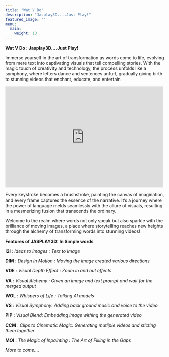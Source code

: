 ```yaml
---
title: "Wat V Do"
description: "Jasplay3D....Just Play!"
featured_image: ''
menu:
  main:
    weight: 10
---
```


**Wat V Do : Jasplay3D....Just Play!**

Immerse yourself in the art of transformation as words come to life, evolving from mere text into captivating visuals that tell compelling stories. With the magic touch of creativity and technology, the process unfolds like a symphony, where letters dance and sentences unfurl, gradually giving birth to stunning videos that enchant, educate, and entertain

<iframe width="500" height="320" src="https://www.youtube.com/embed/fp4xfX9pzjc?version=3&loop=1&playlist=fp4xfX9pzjc" title="YouTube video player" 
frameborder="0" allow="accelerometer; autoplay; clipboard-write; encrypted-media; gyroscope; picture-in-picture; web-share" allowfullscreen></iframe>


Every keystroke becomes a brushstroke, painting the canvas of imagination, and every frame captures the essence of the narrative. It’s a journey where the power of language melds seamlessly with the allure of visuals, resulting in a mesmerizing fusion that transcends the ordinary.

Welcome to the realm where words not only speak but also sparkle with the brilliance of moving images, a place where storytelling reaches new heights through the alchemy of transforming words into stunning videos!

**Features of JASPLAY3D: In Simple words**

**I2I**  : _Ideas to Images : Text to Image_

**DIM**  : _Design In Motion : Moving the image created various directions_

**VDE**  : _Visual Depth Effect : Zoom in and out effects_

**VA**   : _Visual Alchemy : Given an image and text prompt and wait for the merged output_

**WOL**  : _Whispers of Life : Talking AI models_

**VS**   : _Visual Symphony: Adding back ground music and voice to the video_

**PIP**  : _Visual Blend: Embedding image withing the generated video_

**CCM**  : _Clips to Cinematic Magic: Generating mutliple videos and sticting them together_

**MOI**  : _The Magic of Inpainting : The Art of Filling in the Gaps_

_More to come...._


